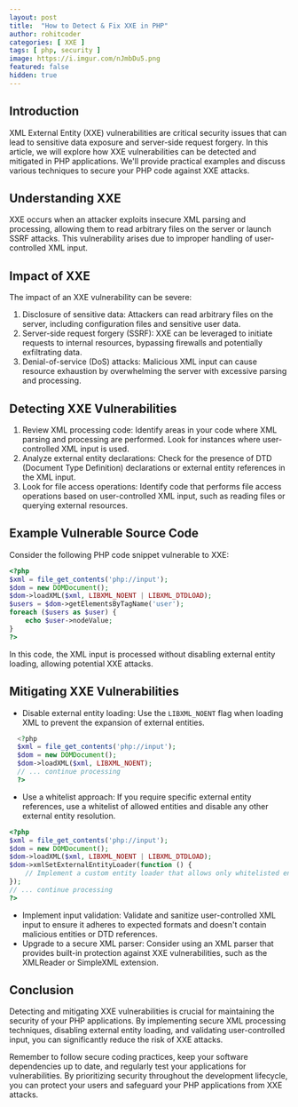```yaml
---
layout: post
title:  "How to Detect & Fix XXE in PHP"
author: rohitcoder
categories: [ XXE ]
tags: [ php, security ]
image: https://i.imgur.com/nJmbDu5.png
featured: false
hidden: true
---
```


**Introduction**
-----------------
XML External Entity (XXE) vulnerabilities are critical security issues that can lead to sensitive data exposure and server-side request forgery. In this article, we will explore how XXE vulnerabilities can be detected and mitigated in PHP applications. We'll provide practical examples and discuss various techniques to secure your PHP code against XXE attacks.

**Understanding XXE**
---------------------
XXE occurs when an attacker exploits insecure XML parsing and processing, allowing them to read arbitrary files on the server or launch SSRF attacks. This vulnerability arises due to improper handling of user-controlled XML input.

**Impact of XXE**
-----------------
The impact of an XXE vulnerability can be severe:

1. Disclosure of sensitive data: Attackers can read arbitrary files on the server, including configuration files and sensitive user data.
2. Server-side request forgery (SSRF): XXE can be leveraged to initiate requests to internal resources, bypassing firewalls and potentially exfiltrating data.
3. Denial-of-service (DoS) attacks: Malicious XML input can cause resource exhaustion by overwhelming the server with excessive parsing and processing.

**Detecting XXE Vulnerabilities**
-------------------------------
1. Review XML processing code: Identify areas in your code where XML parsing and processing are performed. Look for instances where user-controlled XML input is used.
2. Analyze external entity declarations: Check for the presence of DTD (Document Type Definition) declarations or external entity references in the XML input.
3. Look for file access operations: Identify code that performs file access operations based on user-controlled XML input, such as reading files or querying external resources.

**Example Vulnerable Source Code**
----------------------------------
Consider the following PHP code snippet vulnerable to XXE:

```php
<?php
$xml = file_get_contents('php://input');
$dom = new DOMDocument();
$dom->loadXML($xml, LIBXML_NOENT | LIBXML_DTDLOAD);
$users = $dom->getElementsByTagName('user');
foreach ($users as $user) {
    echo $user->nodeValue;
}
?>
```
In this code, the XML input is processed without disabling external entity loading, allowing potential XXE attacks.

**Mitigating XXE Vulnerabilities**
----------------------------------
- Disable external entity loading: Use the ``LIBXML_NOENT`` flag when loading XML to prevent the expansion of external entities.
```php
  <?php
  $xml = file_get_contents('php://input');
  $dom = new DOMDocument();
  $dom->loadXML($xml, LIBXML_NOENT);
  // ... continue processing
  ?>
```
- Use a whitelist approach: If you require specific external entity references, use a whitelist of allowed entities and disable any other external entity resolution.
```php
<?php
$xml = file_get_contents('php://input');
$dom = new DOMDocument();
$dom->loadXML($xml, LIBXML_NOENT | LIBXML_DTDLOAD);
$dom->xmlSetExternalEntityLoader(function () {
    // Implement a custom entity loader that allows only whitelisted entities
});
// ... continue processing
?>
```
- Implement input validation: Validate and sanitize user-controlled XML input to ensure it adheres to expected formats and doesn't contain malicious entities or DTD references.
- Upgrade to a secure XML parser: Consider using an XML parser that provides built-in protection against XXE vulnerabilities, such as the XMLReader or SimpleXML extension.

**Conclusion**
---------------
Detecting and mitigating XXE vulnerabilities is crucial for maintaining the security of your PHP applications. By implementing secure XML processing techniques, disabling external entity loading, and validating user-controlled input, you can significantly reduce the risk of XXE attacks.

Remember to follow secure coding practices, keep your software dependencies up to date, and regularly test your applications for vulnerabilities. By prioritizing security throughout the development lifecycle, you can protect your users and safeguard your PHP applications from XXE attacks.
